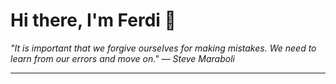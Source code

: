 <h1>Hi there, I'm Ferdi 👋</h1>

<p><em>
  "It is important that we forgive ourselves for making mistakes. We need to learn from our errors and move on." — Steve Maraboli
</em></p>

---
